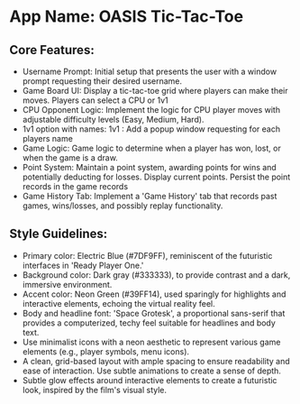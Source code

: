 # **App Name**: OASIS Tic-Tac-Toe

## Core Features:

- Username Prompt: Initial setup that presents the user with a window prompt requesting their desired username.
- Game Board UI: Display a tic-tac-toe grid where players can make their moves. Players can select a CPU or 1v1
- CPU Opponent Logic: Implement the logic for CPU player moves with adjustable difficulty levels (Easy, Medium, Hard).
- 1v1 option with names: 1v1 : Add a popup window requesting for each players name
- Game Logic: Game logic to determine when a player has won, lost, or when the game is a draw.
- Point System: Maintain a point system, awarding points for wins and potentially deducting for losses. Display current points. Persist the point records in the game records
- Game History Tab: Implement a 'Game History' tab that records past games, wins/losses, and possibly replay functionality.

## Style Guidelines:

- Primary color: Electric Blue (#7DF9FF), reminiscent of the futuristic interfaces in 'Ready Player One.'
- Background color: Dark gray (#333333), to provide contrast and a dark, immersive environment.
- Accent color: Neon Green (#39FF14), used sparingly for highlights and interactive elements, echoing the virtual reality feel.
- Body and headline font: 'Space Grotesk', a proportional sans-serif that provides a computerized, techy feel suitable for headlines and body text.
- Use minimalist icons with a neon aesthetic to represent various game elements (e.g., player symbols, menu icons).
- A clean, grid-based layout with ample spacing to ensure readability and ease of interaction. Use subtle animations to create a sense of depth.
- Subtle glow effects around interactive elements to create a futuristic look, inspired by the film's visual style.
